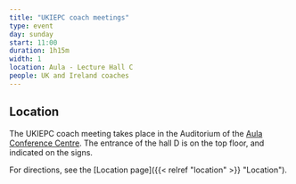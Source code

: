 ```yaml
---
title: "UKIEPC coach meetings"
type: event
day: sunday
start: 11:00
duration: 1h15m
width: 1
location: Aula - Lecture Hall C
people: UK and Ireland coaches
---
```

## Location
The UKIEPC coach meeting takes place in the Auditorium of the [Aula Conference Centre](https://iamap.tudelft.nl/en/poi/aula-conference-center/).
The entrance of the hall D is on the top floor, and indicated on the signs.

For directions, see the [Location page]({{< relref "location" >}} "Location").

